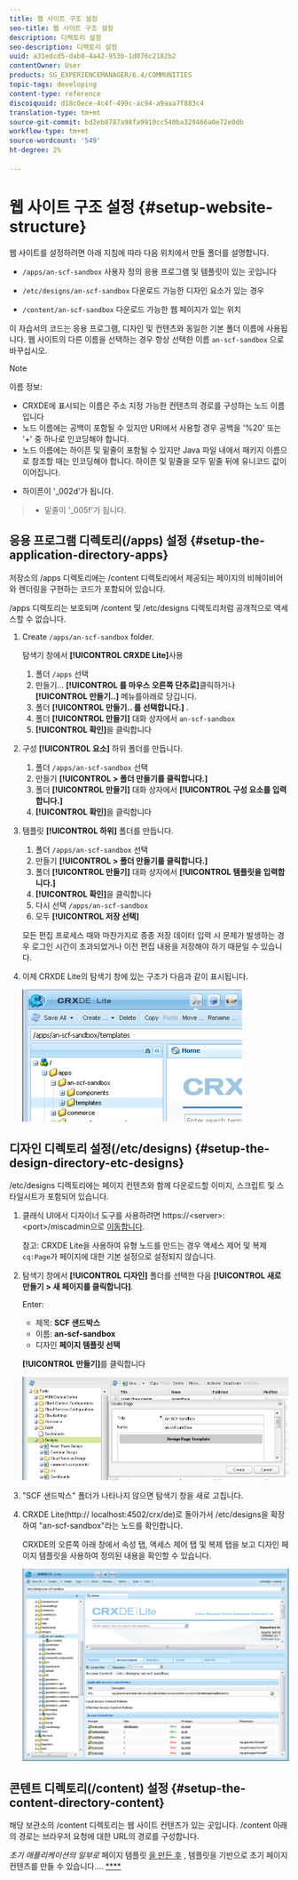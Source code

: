 ```yaml
---
title: 웹 사이트 구조 설정
seo-title: 웹 사이트 구조 설정
description: 디렉토리 설정
seo-description: 디렉토리 설정
uuid: a31edcd5-dab8-4a42-953b-1d076c2182b2
contentOwner: User
products: SG_EXPERIENCEMANAGER/6.4/COMMUNITIES
topic-tags: developing
content-type: reference
discoiquuid: d18c0ece-4c4f-499c-ac94-a9aaa7f883c4
translation-type: tm+mt
source-git-commit: bd2eb8787a98fa9910cc540ba329466a0e72e0db
workflow-type: tm+mt
source-wordcount: '549'
ht-degree: 2%

---
```



# 웹 사이트 구조 설정 {#setup-website-structure}

웹 사이트를 설정하려면 아래 지침에 따라 다음 위치에서 만들 폴더를 설명합니다.

* `/apps/an-scf-sandbox`
사용자 정의 응용 프로그램 및 템플릿이 있는 곳입니다

* `/etc/designs/an-scf-sandbox`
다운로드 가능한 디자인 요소가 있는 경우

* `/content/an-scf-sandbox`
다운로드 가능한 웹 페이지가 있는 위치

이 자습서의 코드는 응용 프로그램, 디자인 및 컨텐츠와 동일한 기본 폴더 이름에 사용됩니다. 웹 사이트의 다른 이름을 선택하는 경우 항상 선택한 이름 `an-scf-sandbox` 으로 바꾸십시오.

>[!NOTE]
>
>이름 정보:
>
>* CRXDE에 표시되는 이름은 주소 지정 가능한 컨텐츠의 경로를 구성하는 노드 이름입니다
>* 노드 이름에는 공백이 포함될 수 있지만 URI에서 사용할 경우 공백을 &#39;%20&#39; 또는 &#39;+&#39; 중 하나로 인코딩해야 합니다.
>* 노드 이름에는 하이픈 및 밑줄이 포함될 수 있지만 Java 파일 내에서 패키지 이름으로 참조할 때는 인코딩해야 합니다. 하이픈 및 밑줄을 모두 밑줄 뒤에 유니코드 값이 이어집니다.

   >
   >   
   * 하이픈이 &#39;_002d&#39;가 됩니다.
   >   * 밑줄이 &#39;_005f&#39;가 됩니다.


## 응용 프로그램 디렉토리(/apps) 설정 {#setup-the-application-directory-apps}

저장소의 /apps 디렉토리에는 /content 디렉토리에서 제공되는 페이지의 비헤이비어와 렌더링을 구현하는 코드가 포함되어 있습니다.

/apps 디렉토리는 보호되며 /content 및 /etc/designs 디렉토리처럼 공개적으로 액세스할 수 없습니다.

1. Create `/apps/an-scf-sandbox` folder.

   탐색기 창에서 **[!UICONTROL CRXDE Lite]**&#x200B;사용

   1. 폴더 `/apps` 선택
   1. 만들기... **[!UICONTROL 를 마우스 오른쪽 단추로]**&#x200B;클릭하거나 **[!UICONTROL 만들기..]** 메뉴를아래로 당깁니다.
   1. 폴더 **[!UICONTROL 만들기.. 를 선택합니다.]** .
   1. 폴더 **[!UICONTROL 만들기]** 대화 상자에서 `an-scf-sandbox`
   1. **[!UICONTROL 확인]**&#x200B;을 클릭합니다

1. 구성 **[!UICONTROL 요소]** 하위 폴더를 만듭니다.

   1. 폴더 `/apps/an-scf-sandbox` 선택
   1. 만들기 **[!UICONTROL > 폴더 만들기를 클릭합니다.]**
   1. 폴더 **[!UICONTROL 만들기]** 대화 상자에서 **[!UICONTROL 구성 요소를 입력합니다.]**
   1. **[!UICONTROL 확인]**&#x200B;을 클릭합니다

1. 템플릿 **[!UICONTROL 하위]** 폴더를 만듭니다.

   1. 폴더 `/apps/an-scf-sandbox` 선택
   1. 만들기 **[!UICONTROL > 폴더 만들기를 클릭합니다.]**
   1. 폴더 **[!UICONTROL 만들기]** 대화 상자에서 **[!UICONTROL 템플릿을 입력합니다.]**
   1. **[!UICONTROL 확인]**&#x200B;을 클릭합니다
   1. 다시 선택 `/apps/an-scf-sandbox`
   1. 모두 **[!UICONTROL 저장 선택]**

   모든 편집 프로세스 때와 마찬가지로 종종 저장 데이터 입력 시 문제가 발생하는 경우 로그인 시간이 초과되었거나 이전 편집 내용을 저장해야 하기 때문일 수 있습니다.

1. 이제 CRXDE Lite의 탐색기 창에 있는 구조가 다음과 같이 표시됩니다.

   ![chlimage_1-44](assets/chlimage_1-44.png)

## 디자인 디렉토리 설정(/etc/designs) {#setup-the-design-directory-etc-designs}

/etc/designs 디렉토리에는 페이지 컨텐츠와 함께 다운로드할 이미지, 스크립트 및 스타일시트가 포함되어 있습니다.

1. 클래식 UI에서 디자이너 도구를 사용하려면 https://&lt;server>:&lt;port>/miscadmin으로 [이동합니다](http://localhost:4502/miscadmin).

   참고: CRXDE Lite을 사용하여 유형 노드를 만드는 경우 액세스 제어 및 복제 `cq:Page`가 페이지에 대한 기본 설정으로 설정되지 않습니다.

1. 탐색기 창에서 **[!UICONTROL 디자인]** 폴더를 선택한 다음 **[!UICONTROL 새로 만들기 > 새 페이지를 클릭합니다]**.

   Enter:

   * 제목: **SCF 샌드박스**
   * 이름: **an-scf-sandbox**
   * 디자인 **페이지 템플릿 선택**

   **[!UICONTROL 만들기]**&#x200B;를 클릭합니다

   ![chlimage_1-45](assets/chlimage_1-45.png)

1. &quot;SCF 샌드박스&quot; 폴더가 나타나지 않으면 탐색기 창을 새로 고칩니다.

1. CRXDE Lite(http:// localhost:4502/crx/de)로 돌아가서 /etc/designs을 확장하여 &quot;an-scf-sandbox&quot;라는 노드를 확인합니다.

   CRXDE의 오른쪽 아래 창에서 속성 탭, 액세스 제어 탭 및 복제 탭을 보고 디자인 페이지 템플릿을 사용하여 정의된 내용을 확인할 수 있습니다.

   ![chlimage_1-46](assets/chlimage_1-46.png)

## 콘텐트 디렉토리(/content) 설정 {#setup-the-content-directory-content}

해당 보관소의 /content 디렉토리는 웹 사이트 컨텐츠가 있는 곳입니다. /content 아래의 경로는 브라우저 요청에 대한 URL의 경로를 구성합니다.

*초기 애플리케이션의 일부로* 페이지 템플릿 [을 만든 후](initial-app.md#createthepagetemplate) , 템플릿을 기반으로 초기 페이지 컨텐츠를 만들 수 있습니다.... [****](initial-app.md)
